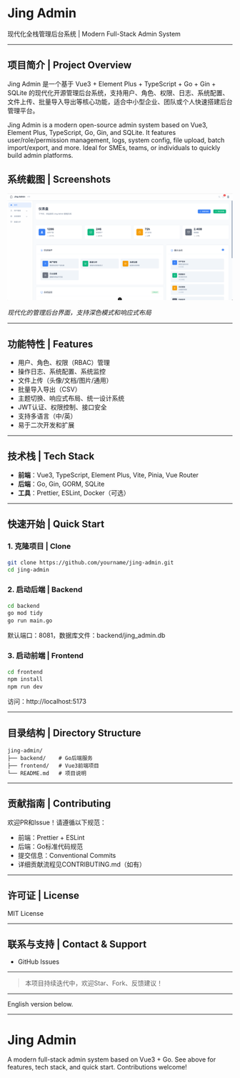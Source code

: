# Jing Admin

现代化全栈管理后台系统 | Modern Full-Stack Admin System

---

## 项目简介 | Project Overview

Jing Admin 是一个基于 Vue3 + Element Plus + TypeScript + Go + Gin + SQLite 的现代化开源管理后台系统，支持用户、角色、权限、日志、系统配置、文件上传、批量导入导出等核心功能，适合中小型企业、团队或个人快速搭建后台管理平台。

Jing Admin is a modern open-source admin system based on Vue3, Element Plus, TypeScript, Go, Gin, and SQLite. It features user/role/permission management, logs, system config, file upload, batch import/export, and more. Ideal for SMEs, teams, or individuals to quickly build admin platforms.

## 系统截图 | Screenshots

![Jing Admin Screenshot](screenshot.png)

*现代化的管理后台界面，支持深色模式和响应式布局*

---

## 功能特性 | Features

- 用户、角色、权限（RBAC）管理
- 操作日志、系统配置、系统监控
- 文件上传（头像/文档/图片/通用）
- 批量导入导出（CSV）
- 主题切换、响应式布局、统一设计系统
- JWT认证、权限控制、接口安全
- 支持多语言（中/英）
- 易于二次开发和扩展

---

## 技术栈 | Tech Stack

- **前端**：Vue3, TypeScript, Element Plus, Vite, Pinia, Vue Router
- **后端**：Go, Gin, GORM, SQLite
- **工具**：Prettier, ESLint, Docker（可选）

---

## 快速开始 | Quick Start

### 1. 克隆项目 | Clone

```bash
git clone https://github.com/yourname/jing-admin.git
cd jing-admin
```

### 2. 启动后端 | Backend

```bash
cd backend
go mod tidy
go run main.go
```

默认端口：8081，数据库文件：backend/jing_admin.db

### 3. 启动前端 | Frontend

```bash
cd frontend
npm install
npm run dev
```

访问：http://localhost:5173

---

## 目录结构 | Directory Structure

```
jing-admin/
├── backend/    # Go后端服务
├── frontend/   # Vue3前端项目
└── README.md   # 项目说明
```

---

## 贡献指南 | Contributing

欢迎PR和Issue！请遵循以下规范：
- 前端：Prettier + ESLint
- 后端：Go标准代码规范
- 提交信息：Conventional Commits
- 详细贡献流程见CONTRIBUTING.md（如有）

---

## 许可证 | License

MIT License

---

## 联系与支持 | Contact & Support

- GitHub Issues

---

> 本项目持续迭代中，欢迎Star、Fork、反馈建议！

---

English version below.

---

# Jing Admin

A modern full-stack admin system based on Vue3 + Go. See above for features, tech stack, and quick start. Contributions welcome! 